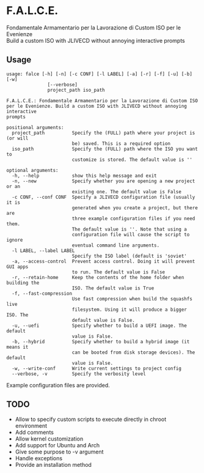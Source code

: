 <h1>F.A.L.C.E.</h1>
Fondamentale Armamentario per la Lavorazione di Custom ISO per le Evenienze
<br>Build a custom ISO with JLIVECD without annoying interactive prompts

<h2>Usage</h2>

```
usage: falce [-h] [-n] [-c CONF] [-l LABEL] [-a] [-r] [-f] [-u] [-b] [-w]
               [--verbose]
               project_path iso_path

F.A.L.C.E.: Fondamentale Armamentario per la Lavorazione di Custom ISO per le Evenienze. Build a custom ISO with JLIVECD without annoying interactive
prompts

positional arguments:
  project_path          Specify the (FULL) path where your project is (or will
                        be) saved. This is a required option
  iso_path              Specify the (FULL) path where the ISO you want to
                        customize is stored. The default value is ''

optional arguments:
  -h, --help            show this help message and exit
  -n, --new             Specify whether you are opening a new project or an
                        existing one. The default value is False
  -c CONF, --conf CONF  Specify a JLIVECD configuration file (usually it is
                        generated when you create a project, but there are
                        three example configuration files if you need them.
                        The default value is ''. Note that using a
                        configuration file will cause the script to ignore
                        eventual command line arguments.
  -l LABEL, --label LABEL
                        Specify the ISO label (default is 'soviet'
  -a, --access-control  Prevent access control. Doing it will prevent GUI apps
                        to run. The default value is False
  -r, --retain-home     Keep the contents of the home folder when building the
                        ISO. The default value is True
  -f, --fast-compression
                        Use fast compression when build the squashfs live
                        filesystem. Using it will produce a bigger ISO. The
                        default value is False.
  -u, --uefi            Specify whether to build a UEFI image. The default
                        value is False.
  -b, --hybrid          Specify whether to build a hybrid image (it means it
                        can be booted from disk storage devices). The default
                        value is False.
  -w, --write-conf      Write current settings to project config
  --verbose, -v         Specify the verbosity level

```

Example configuration files are provided.
<h2>TODO</h2>

* Allow to specify custom scripts to execute directly in chroot environment
* Add comments
* Allow kernel customization
* Add support for Ubuntu and Arch
* Give some purpose to -v argument
* Handle exceptions
* Provide an installation method
